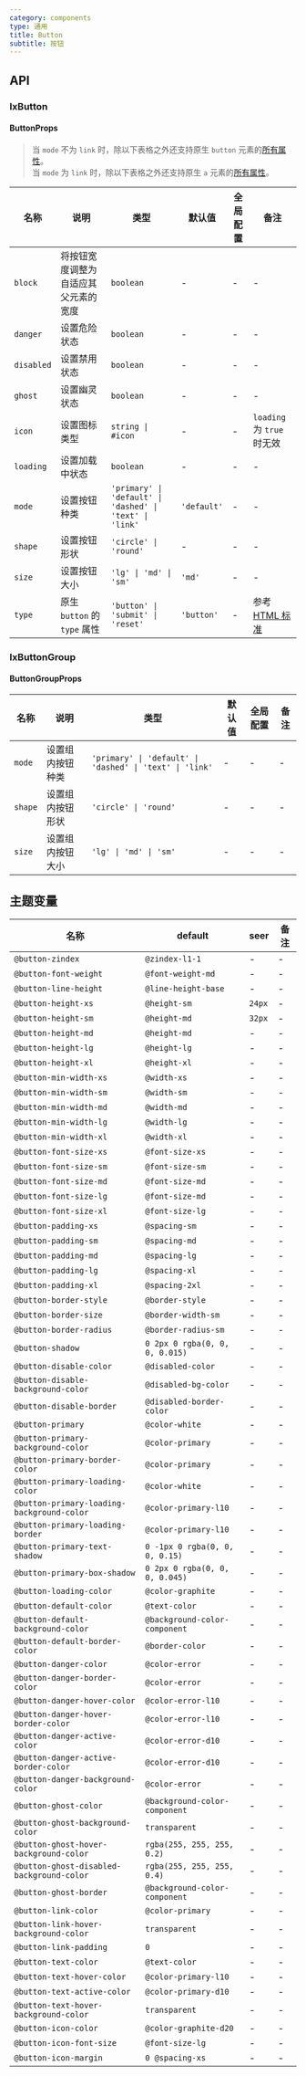 ```yaml
---
category: components
type: 通用
title: Button
subtitle: 按钮
---
```


## API

### IxButton

#### ButtonProps

> 当 `mode` 不为 `link` 时，除以下表格之外还支持原生 `button` 元素的[所有属性](https://developer.mozilla.org/zh-CN/docs/Web/HTML/Element/button)。  
> 当 `mode` 为 `link` 时，除以下表格之外还支持原生 `a` 元素的[所有属性](https://developer.mozilla.org/zh-CN/docs/Web/HTML/Element/a)。

| 名称 | 说明 | 类型  | 默认值 | 全局配置 | 备注 |
| --- | --- | --- | --- | --- | --- |
| `block` | 将按钮宽度调整为自适应其父元素的宽度 | `boolean` | - | - |- |
| `danger` | 设置危险状态 | `boolean` | - | - |- |
| `disabled` | 设置禁用状态 | `boolean` | - | - |- |
| `ghost` | 设置幽灵状态 | `boolean` | - | - |- |
| `icon` | 设置图标类型 | `string \| #icon` | - | - | `loading` 为 `true` 时无效 |
| `loading` | 设置加载中状态 | `boolean` |  - | - |- |
| `mode` | 设置按钮种类 | `'primary' \| 'default' \| 'dashed' \| 'text' \| 'link'` | `'default'` | - |- |
| `shape` | 设置按钮形状 | `'circle' \| 'round'` | - | - |- |
| `size` | 设置按钮大小 | `'lg' \| 'md' \| 'sm'` | `'md'` | - |- |
| `type` | 原生 `button` 的 `type` 属性 | `'button' \| 'submit' \| 'reset'` | `'button'` | - | 参考 [HTML 标准](https://developer.mozilla.org/en-US/docs/Web/HTML/Element/button#attr-type) |

### IxButtonGroup

#### ButtonGroupProps

| 名称 | 说明 | 类型  | 默认值 | 全局配置 | 备注 |
| --- | --- | --- | --- | --- | --- |
| `mode` | 设置组内按钮种类 | `'primary' \| 'default' \| 'dashed' \| 'text' \| 'link'` | - | - |- |
| `shape` | 设置组内按钮形状 | `'circle' \| 'round'` | - | - |- |
| `size` | 设置组内按钮大小 | `'lg' \| 'md' \| 'sm'` | - | - |- |

<!--- insert less variable begin  --->
## 主题变量

| 名称 | default | seer | 备注 |
| --- | --- | --- | --- |
| `@button-zindex` | `@zindex-l1-1` | - | - |
| `@button-font-weight` | `@font-weight-md` | - | - |
| `@button-line-height` | `@line-height-base` | - | - |
| `@button-height-xs` | `@height-sm` | `24px` | - |
| `@button-height-sm` | `@height-md` | `32px` | - |
| `@button-height-md` | `@height-md` | - | - |
| `@button-height-lg` | `@height-lg` | - | - |
| `@button-height-xl` | `@height-xl` | - | - |
| `@button-min-width-xs` | `@width-xs` | - | - |
| `@button-min-width-sm` | `@width-sm` | - | - |
| `@button-min-width-md` | `@width-md` | - | - |
| `@button-min-width-lg` | `@width-lg` | - | - |
| `@button-min-width-xl` | `@width-xl` | - | - |
| `@button-font-size-xs` | `@font-size-xs` | - | - |
| `@button-font-size-sm` | `@font-size-sm` | - | - |
| `@button-font-size-md` | `@font-size-md` | - | - |
| `@button-font-size-lg` | `@font-size-md` | - | - |
| `@button-font-size-xl` | `@font-size-lg` | - | - |
| `@button-padding-xs` | `@spacing-sm` | - | - |
| `@button-padding-sm` | `@spacing-md` | - | - |
| `@button-padding-md` | `@spacing-lg` | - | - |
| `@button-padding-lg` | `@spacing-xl` | - | - |
| `@button-padding-xl` | `@spacing-2xl` | - | - |
| `@button-border-style` | `@border-style` | - | - |
| `@button-border-size` | `@border-width-sm` | - | - |
| `@button-border-radius` | `@border-radius-sm` | - | - |
| `@button-shadow` | `0 2px 0 rgba(0, 0, 0, 0.015)` | - | - |
| `@button-disable-color` | `@disabled-color` | - | - |
| `@button-disable-background-color` | `@disabled-bg-color` | - | - |
| `@button-disable-border` | `@disabled-border-color` | - | - |
| `@button-primary` | `@color-white` | - | - |
| `@button-primary-background-color` | `@color-primary` | - | - |
| `@button-primary-border-color` | `@color-primary` | - | - |
| `@button-primary-loading-color` | `@color-white` | - | - |
| `@button-primary-loading-background-color` | `@color-primary-l10` | - | - |
| `@button-primary-loading-border` | `@color-primary-l10` | - | - |
| `@button-primary-text-shadow` | `0 -1px 0 rgba(0, 0, 0, 0.15)` | - | - |
| `@button-primary-box-shadow` | `0 2px 0 rgba(0, 0, 0, 0.045)` | - | - |
| `@button-loading-color` | `@color-graphite` | - | - |
| `@button-default-color` | `@text-color` | - | - |
| `@button-default-background-color` | `@background-color-component` | - | - |
| `@button-default-border-color` | `@border-color` | - | - |
| `@button-danger-color` | `@color-error` | - | - |
| `@button-danger-border-color` | `@color-error` | - | - |
| `@button-danger-hover-color` | `@color-error-l10` | - | - |
| `@button-danger-hover-border-color` | `@color-error-l10` | - | - |
| `@button-danger-active-color` | `@color-error-d10` | - | - |
| `@button-danger-active-border-color` | `@color-error-d10` | - | - |
| `@button-danger-background-color` | `@color-error` | - | - |
| `@button-ghost-color` | `@background-color-component` | - | - |
| `@button-ghost-background-color` | `transparent` | - | - |
| `@button-ghost-hover-background-color` | `rgba(255, 255, 255, 0.2)` | - | - |
| `@button-ghost-disabled-background-color` | `rgba(255, 255, 255, 0.4)` | - | - |
| `@button-ghost-border` | `@background-color-component` | - | - |
| `@button-link-color` | `@color-primary` | - | - |
| `@button-link-hover-background-color` | `transparent` | - | - |
| `@button-link-padding` | `0` | - | - |
| `@button-text-color` | `@text-color` | - | - |
| `@button-text-hover-color` | `@color-primary-l10` | - | - |
| `@button-text-active-color` | `@color-primary-d10` | - | - |
| `@button-text-hover-background-color` | `transparent` | - | - |
| `@button-icon-color` | `@color-graphite-d20` | - | - |
| `@button-icon-font-size` | `@font-size-lg` | - | - |
| `@button-icon-margin` | `0 @spacing-xs` | - | - |
<!--- insert less variable end  --->
